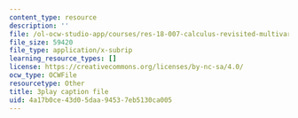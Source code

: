 ```yaml
---
content_type: resource
description: ''
file: /ol-ocw-studio-app/courses/res-18-007-calculus-revisited-multivariable-calculus-fall-2011/4a17b0ce43d05daa94537eb5130ca005_NG9hkGQwT3k.vtt
file_size: 59420
file_type: application/x-subrip
learning_resource_types: []
license: https://creativecommons.org/licenses/by-nc-sa/4.0/
ocw_type: OCWFile
resourcetype: Other
title: 3play caption file
uid: 4a17b0ce-43d0-5daa-9453-7eb5130ca005
---
```

